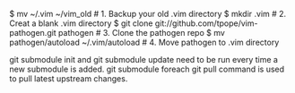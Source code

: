 $ mv ~/.vim ~/vim_old                                           # 1. Backup your old .vim directory
$ mkdir .vim                                                    # 2. Creat a blank .vim directory
$ git clone git://github.com/tpope/vim-pathogen.git pathogen    # 3. Clone the pathogen repo
$ mv pathogen/autoload ~/.vim/autoload                          # 4. Move pathogen to .vim directory

git submodule init and git submodule update need to be run every time a new submodule is added. git submodule foreach git pull command is used to pull latest upstream changes.

